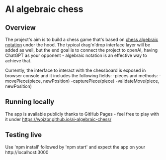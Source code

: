 # AI algebraic chess

## Overview

The project's aim is to build a chess game that's based on [chess algebraic notation](https://en.wikipedia.org/wiki/Algebraic_notation_(chess)) under the hood. The typical drag'n'drop interface layer will be added as well, but the end goal is to connect the project to openAI, having ChatGPT as your opponent - algebraic notation is an effective way to achieve that.

Currently, the interface to interact with the chessboard is exposed in browser console and it includes the following fields:
-pieces
and methods:
-movePiece(piece, newPosition)
-capturePiece(piece)
-validateMove(piece, newPosition)

## Running locally

The app is available publicly thanks to GitHub Pages - feel free to play with it under https://wojzbr.github.io/ai-algebraic-chess/

## Testing live

Use 'npm install' followed by 'npm start' and expect the app on your http://localhost:3000
